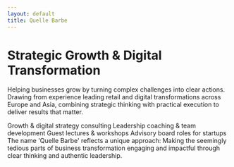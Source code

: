 ```yaml
---
layout: default
title: Quelle Barbe
---
```


# Strategic Growth & Digital Transformation

Helping businesses grow by turning complex challenges into clear actions. Drawing from experience leading retail and digital transformations across Europe and Asia, combining strategic thinking with practical execution to deliver results that matter.

Growth & digital strategy consulting
Leadership coaching & team development
Guest lectures & workshops
Advisory board roles for startups
The name 'Quelle Barbe' reflects a unique approach: Making the seemingly tedious parts of business transformation engaging and impactful through clear thinking and authentic leadership.
